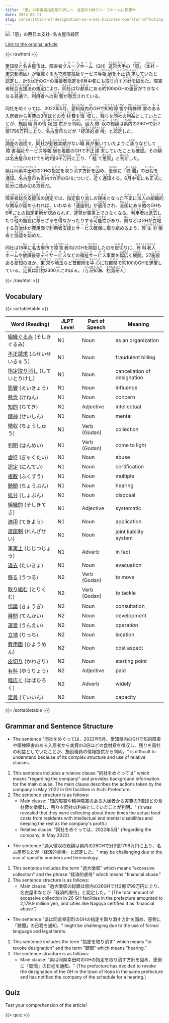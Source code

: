 ```yaml
---
title: 「恵」の事業者指定取り消しへ　全国の100グループホームに影響か
date: 2024-05-11
slug: cancellation-of-designation-as-a-kei-business-operator-affecting-100-group-homes-nationwide
---
```


![「恵」の西日本支社=名古屋市緑区](https://www.asahicom.jp/imgopt/img/9db6dfca94/comm_L/AS20240511001014.jpg "「恵」の西日本支社=名古屋市緑区")

[Link to the original article](https://asahi.com/articles/ASS5C0CSGS5COIPE001M.html?iref=comtop_7_03)

{{< rawhtml >}}
<p>愛知県<ruby>と<rt>と</rt></ruby><ruby>名古屋市<rt>なごやし</rt></ruby>は、障害者<ruby>グループホーム<rt>ぐるーぷほーむ</rt></ruby>（GH）<ruby>運営<rt>うんえい</rt></ruby><ruby>大手<rt>おおて</rt></ruby>の「<ruby>恵<rt>めぐみ</rt></ruby>」（<ruby>本社<rt>ほんしゃ</rt></ruby>・<ruby>東京都<rt>とうきょうと</rt></ruby><ruby>港区<rt>みなとく</rt></ruby>）が<ruby>組織<rt>そしき</rt></ruby>ぐるみで障害<ruby>福祉<rt>ふくし</rt></ruby>サービス等<ruby>報酬<rt>ほうしゅう</rt></ruby>を<ruby>不正<rt>ふせい</rt></ruby><ruby>請求<rt>せいきゅう</rt></ruby>していたと<ruby>認定<rt>にんてい</rt></ruby>し、計5<ruby>カ所<rt>かしょ</rt></ruby>のGHの<ruby>事業者<rt>じぎょうしゃ</rt></ruby><ruby>指定<rt>してい</rt></ruby>を6<ruby>月<rt>がつ</rt></ruby>中旬にも<ruby>取り消<rt>とりけし</rt></ruby>す<ruby>方針<rt>ほうしん</rt></ruby>を<ruby>固め<rt>かため</rt></ruby>た。障害者<ruby>総合支援法<rt>そうごうしえんほう</rt></ruby>の<ruby>規定<rt>きてい</rt></ruby>により、<ruby>同社<rt>どうしゃ</rt></ruby>は12<ruby>都県<rt>とけん</rt></ruby>にある<ruby>約<rt>やく</rt></ruby>100のGHの<ruby>運営<rt>うんえい</rt></ruby>ができなくなる<ruby>見通<rt>みとおし</rt></ruby>で、<ruby>利用者<rt>りようしゃ</rt></ruby>への<ruby>影響<rt>えいきょう</rt></ruby>が<ruby>懸念<rt>けねん</rt></ruby>されている。</p>

<p>同社をめぐっては、2022<ruby>年<rt>ねん</rt></ruby>5<ruby>月<rt>がつ</rt></ruby>、<ruby>愛知<rt>あいち</ruby><ruby>県<rt>けん</ruby>内<ruby>の<rt>ない</rt></ruby>GHで<ruby>知的<rt>ちてき</ruby><ruby>障害<rt>しょうがい</ruby>や<ruby>精神<rt>せいしん</ruby><ruby>障害<rt>しょうがい</ruby>の<ruby>ある<rt>ある</rt></ruby>入居者から<ruby>実費<rt>じっぴ</ruby>の3<ruby>倍<rt>ばい</ruby>ほどの<ruby>食材<rt>しょくざい</ruby><ruby>費<rt>ひ</ruby>を<ruby>徴収<rt>ちょうしゅう</ruby>し、<ruby>残<rt>のこ</ruby>りを<ruby>同社<rt>どうしゃ</ruby>の<ruby>利益<rt>りえき</ruby>としていたことが、<ruby>施設<rt>しせつ</ruby><ruby>職員<rt>しょくいん</ruby>の<ruby>情報<rt>じょうほう</ruby><ruby>提供<rt>ていきょう</ruby>から<ruby>判明<rt>はんめい</ruby>。<ruby>過大<rt>かだい</ruby><ruby>徴収<rt>ちょうしゅう</ruby>の<ruby>総額<rt>そうがく</ruby>は<ruby>県<rt>けん</ruby><ruby>内<rt>ない</ruby>の26GHで<ruby>計<rt>けい</ruby>2<ruby>億<rt>おく</ruby>1799<ruby>万<rt>まん</ruby><ruby>円<rt>えん</ruby>に<ruby>上<rt>のぼ</ruby>り、<ruby>名古屋<rt>なごや</ruby><ruby>市<rt>し</ruby>などが「<ruby>経済<rt>けいざい</ruby><ruby>的<rt>てき</ruby><ruby>虐待<rt>ぎゃくたい</ruby>」と<ruby>認定<rt>にんてい</ruby>した。</p>

<p><ruby>調査<rt>ちょうさ</rt></ruby>の<ruby>過程<rt>かてい</rt></ruby>で、<ruby>同社<rt>どうしゃ</rt></ruby>が<ruby>勤務<rt>きんむ</rt></ruby><ruby>実績<rt>じっせき</rt></ruby>がない<ruby>職員<rt>しょくいん</rt></ruby>が<ruby>働<rt>はたら</rt></ruby>いていたように<ruby>装<rt>よそお</rt></ruby>うなどして<ruby>障害<rt>しょうがい</rt></ruby><ruby>福祉<rt>ふくし</rt></ruby><ruby>サービス<rt>さーびす</rt></ruby>等<ruby>報酬<rt>ほうしゅう</rt></ruby>を<ruby>複数<rt>ふくすう</rt></ruby>のGHで<ruby>不正<rt>ふせい</rt></ruby><ruby>請求<rt>せいきゅう</rt></ruby>していたことも<ruby>確認<rt>かくにん</rt></ruby>。その<ruby>額<rt>がく</rt></ruby>は<ruby>名古屋<rt>なごや</rt></ruby><ruby>市<rt>し</rt></ruby>だけでも<ruby>約<rt>やく</rt></ruby>1<ruby>億<rt>おく</rt></ruby>3<ruby>千<rt>せん</rt></ruby><ruby>万<rt>まん</rt></ruby><ruby>円<rt>えん</rt></ruby>に<ruby>上<rt>のぼ</rt></ruby>り、「<ruby>極<rt>きわめて</rt></ruby>て<ruby>悪質<rt>あくしつ</rt></ruby>」と<ruby>判断<rt>はんだん</rt></ruby>した。</p>

<p>県は<ruby>同県<rt>どうけん</rt></ruby><ruby>幸田町<rt>こうだちょう</ruby>のGHの<ruby>指定<rt>してい</rt></ruby>を<ruby>取<rt>と</rt></ruby>り<ruby>消<rt>け</rt></ruby>す<ruby>方針<rt>ほうしん</rt></ruby>を<ruby>固<rt>かた</rt></ruby>め、<ruby>恵<rt>けい</rt></ruby><ruby>側<rt>がわ</rt></ruby>に「<ruby>聴聞<rt>ちょうぶん</rt></ruby>」の<ruby>日程<rt>にってい</rt></ruby>を<ruby>通知<rt>つうち</rt></ruby>。<ruby>名古屋市<rt>なごやし</rt></ruby>も<ruby>市内<rt>しない</rt></ruby>4<ruby>カ所<rt>かしょ</rt></ruby>のGHについて、<ruby>近<rt>ちか</rt></ruby>く<ruby>通知<rt>つうち</rt></ruby>する。6<ruby>月<rt>がつ</rt></ruby>中<ruby>旬<rt>じゅん</rt></ruby>にも<ruby>正式<rt>せいしき</rt></ruby>に<ruby>処分<rt>しょぶん</rt></ruby>に<ruby>踏<rt>ふ</rt></ruby>み<ruby>切<rt>き</rt></ruby>る<ruby>方針<rt>ほうしん</rt></ruby>だ。</p>

<p><ruby>障害者総合支援法<rt>しょうがいしゃそうごうしえんほう</rt></ruby>の<ruby>規定<rt>きてい</rt></ruby>では、<ruby>指定<rt>してい</rt></ruby><ruby>取<rt>と</rt></ruby>り<ruby>消<rt>け</rt></ruby>しの<ruby>理由<rt>りゆう</rt></ruby>となった<ruby>不正<rt>ふせい</rt></ruby>に<ruby>法人<rt>ほうじん</rt></ruby>の<ruby>組織的<rt>そしきてき</rt></ruby>な<ruby>関与<rt>かんよ</rt></ruby>が<ruby>認<rt>みと</rt></ruby>められれば、いわゆる「<ruby>連座制<rt>れんざせい</rt></ruby>」が<ruby>適用<rt>てきよう</rt></ruby>され、<ruby>全国<rt>ぜんこく</rt></ruby>にある<ruby>他<rt>ほか</rt></ruby>のGHも6<ruby>年<rt>ねん</rt></ruby>ごとの<ruby>指定<rt>してい</rt></ruby><ruby>更新<rt>こうしん</rt></ruby>が<ruby>認<rt>みと</rt></ruby>められず、<ruby>運営<rt>うんえい</rt></ruby>が<ruby>事実上<rt>じじつじょう</rt></ruby>できなくなる。<ruby>利用者<rt>りようしゃ</rt></ruby>は<ruby>退去<rt>たいきょ</rt></ruby>したり<ruby>他<rt>ほか</rt></ruby>の<ruby>施設<rt>しせつ</rt></ruby>に<ruby>移<rt>うつ</rt></ruby>らざるを<ruby>得<rt>え</rt></ruby>なかったりする<ruby>可能性<rt>かのうせい</rt></ruby>があり、<ruby>県<rt>けん</rt></ruby>などはGHが<ruby>立地<rt>りっち</rt></ruby>する<ruby>自治体<rt>じちたい</rt></ruby>が<ruby>費用<rt>ひよう</rt></ruby>面で<ruby>利用者<rt>りようしゃ</rt></ruby><ruby>支援<rt>しえん</rt></ruby>と<ruby>サービス<rt>さーびす</rt></ruby><ruby>確保<rt>かくほ</rt></ruby>に<ruby>取<rt>と</rt></ruby>り<ruby>組<rt>く</rt></ruby>めるよう、<ruby>厚生労働省<rt>こうせいろうどうしょう</rt></ruby>と<ruby>協議<rt>きょうぎ</rt></ruby>を<ruby>始<rt>はじ</rt></ruby>めた。</p>

<p>同社は18<ruby>年<rt>ねん</rt></ruby>に<ruby>名古屋市<rt>なごやし</rt></ruby>で<ruby>障害者<rt>しょうがいしゃ</rt></ruby>向けGHを<ruby>開設<rt>かいせつ</rt></ruby>したのを<ruby>皮切<rt>かわき</rt></ruby>りに、<ruby>有料<rt>ゆうりょう</rt></ruby><ruby>老人<rt>ろうじん</rt></ruby><ruby>ホーム<rt>ほーむ</rt></ruby>や<ruby>放課後<rt>ほうかご</rt></ruby>等<ruby>デイサービス<rt>でいさーびす</rt></ruby>などの<ruby>福祉<rt>ふくし</rt></ruby><ruby>サービス<rt>さーびす</rt></ruby>事業を<ruby>幅広<rt>はばひろ</rt></ruby>く<ruby>展開<rt>てんかい</rt></ruby>。27<ruby>施設<rt>しせつ</rt></ruby>ある<ruby>愛知<rt>あいち</rt></ruby>のほか、<ruby>東京<rt>とうきょう</rt></ruby>や<ruby>埼玉<rt>さいたま</rt></ruby>など<ruby>首都圏<rt>しゅとけん</rt></ruby>を<ruby>中心<rt>ちゅうしん</rt></ruby>に12<ruby>都<rt>と</rt></ruby><ruby>県<rt>けん</rt></ruby>で<ruby>約<rt>やく</rt></ruby>100のGHを<ruby>運営<rt>うんえい</rt></ruby>している。<ruby>定員<rt>ていいん</rt></ruby>は<ruby>計<rt>けい</rt></ruby><ruby>約<rt>やく</rt></ruby>2300<ruby>人<rt>にん</rt></ruby>にのぼる。（<ruby>寺沢<rt>てらさわ</rt></ruby><ruby>知海<rt>ともみ</rt></ruby>、<ruby>松島<rt>まつしま</rt></ruby><ruby>研人<rt>けんと</rt></ruby>）</p>
{{< /rawhtml >}}

## Vocabulary


{{< sortabletable >}}

| Word (Reading) | JLPT Level | Part of Speech | Meaning |
|-----------------|------------|---------------|---------|
|[組織ぐるみ](https://jisho.org/search/%E7%B5%84%E7%B9%94%E3%81%90%E3%82%8B%E3%81%BF) (そしきぐるみ)| N1 | Noun | as an organization |
|[不正請求](https://jisho.org/search/%E4%B8%8D%E6%AD%A3%E8%AB%8B%E6%B1%82) (ふせいせいきゅう)| N1 | Noun | fraudulent billing |
|[指定取り消し](https://jisho.org/search/%E6%8C%87%E5%AE%9A%E5%8F%96%E3%82%8A%E6%B6%88%E3%81%97) (していとりけし)| N1 | Noun | cancellation of designation |
|[影響](https://jisho.org/search/%E5%BD%B1%E9%9F%BF) (えいきょう)| N1 | Noun | influence |
|[懸念](https://jisho.org/search/%E6%87%B8%E5%BF%B5) (けねん)| N1 | Noun | concern |
|[知的](https://jisho.org/search/%E7%9F%A5%E7%9A%84) (ちてき)| N1 | Adjective | intellectual |
|[精神](https://jisho.org/search/%E7%B2%BE%E7%A5%9E) (せいしん)| N1 | Noun | mental |
|[徴収](https://jisho.org/search/%E5%BE%B4%E5%8F%8E) (ちょうしゅう)| N1 | Verb (Godan) | collection |
|[判明](https://jisho.org/search/%E5%88%A4%E6%98%8E) (はんめい)| N1 | Verb (Godan) | come to light |
|[虐待](https://jisho.org/search/%E8%99%90%E5%BE%85) (ぎゃくたい)| N1 | Noun | abuse |
|[認定](https://jisho.org/search/%E8%AA%8D%E5%AE%9A) (にんてい)| N1 | Noun | certification |
|[複数](https://jisho.org/search/%E8%A4%87%E6%95%B0) (ふくすう)| N1 | Noun | multiple |
|[聴聞](https://jisho.org/search/%E8%81%B4%E8%81%9E) (ちょうぶん)| N1 | Noun | hearing |
|[処分](https://jisho.org/search/%E5%87%A6%E5%88%86) (しょぶん)| N1 | Noun | disposal |
|[組織的](https://jisho.org/search/%E7%B5%84%E7%B9%94%E7%9A%84) (そしきてき)| N1 | Adjective | systematic |
|[適用](https://jisho.org/search/%E9%81%A9%E7%94%A8) (てきよう)| N1 | Noun | application |
|[連座制](https://jisho.org/search/%E9%80%A3%E5%BA%A7%E5%88%B6) (れんざせい)| N1 | Noun | joint liability system |
|[事実上](https://jisho.org/search/%E4%BA%8B%E5%AE%9F%E4%B8%8A) (じじつじょう)| N1 | Adverb | in fact |
|[退去](https://jisho.org/search/%E9%80%80%E5%8E%BB) (たいきょ)| N1 | Noun | evacuation |
|[移る](https://jisho.org/search/%E7%A7%BB%E3%82%8B) (うつる)| N2 | Verb (Godan) | to move |
|[取り組む](https://jisho.org/search/%E5%8F%96%E3%82%8A%E7%B5%84%E3%82%80) (とりくむ)| N2 | Verb (Godan) | to tackle |
|[協議](https://jisho.org/search/%E5%8D%94%E8%AD%B0) (きょうぎ)| N2 | Noun | consultation |
|[展開](https://jisho.org/search/%E5%B1%95%E9%96%8B) (てんかい)| N2 | Noun | development |
|[運営](https://jisho.org/search/%E9%81%8B%E5%96%B6) (うんえい)| N2 | Noun | operation |
|[立地](https://jisho.org/search/%E7%AB%8B%E5%9C%B0) (りっち)| N2 | Noun | location |
|[費用面](https://jisho.org/search/%E8%B2%BB%E7%94%A8%E9%9D%A2) (ひようめん)| N2 | Noun | cost aspect |
|[皮切り](https://jisho.org/search/%E7%9A%AE%E5%88%87%E3%82%8A) (かわきり)| N2 | Noun | starting point |
|[有料](https://jisho.org/search/%E6%9C%89%E6%96%99) (ゆうりょう)| N2 | Adjective | paid |
|[幅広く](https://jisho.org/search/%E5%B9%85%E5%BA%83%E3%81%8F) (はばひろく)| N2 | Adverb | widely |
|[定員](https://jisho.org/search/%E5%AE%9A%E5%93%A1) (ていいん)| N2 | Noun | capacity |

{{< /sortabletable >}}


## Grammar and Sentence Structure

- The sentence "同社をめぐっては、2022年5月、愛知県内のGHで知的障害や精神障害のある入居者から実費の3倍ほどの食材費を徴収し、残りを同社の利益としていたことが、施設職員の情報提供から判明。" is difficult to understand because of its complex structure and use of relative clauses.

1. This sentence includes a relative clause "同社をめぐっては" which means "regarding the company" and provides background information for the main clause. The main clause describes the actions taken by the company in May 2022 in GH facilities in Aichi Prefecture.
2. The sentence structure is as follows: 
   - Main clause: "知的障害や精神障害のある入居者から実費の3倍ほどの食材費を徴収し、残りを同社の利益としていたことが判明。" (It was revealed that they were collecting about three times the actual food costs from residents with intellectual and mental disabilities and keeping the rest as the company's profit.)
   - Relative clause: "同社をめぐっては、2022年5月" (Regarding the company, in May 2022)

- The sentence "過大徴収の総額は県内の26GHで計2億1799万円に上り、名古屋市などが「経済的虐待」と認定した。" may be challenging due to the use of specific numbers and terminology.

1. This sentence includes the term "過大徴収" which means "excessive collection" and the phrase "経済的虐待" which means "financial abuse."
2. The sentence structure is as follows: 
   - Main clause: "過大徴収の総額は県内の26GHで計2億1799万円に上り、名古屋市などが「経済的虐待」と認定した。" (The total amount of excessive collection in 26 GH facilities in the prefecture amounted to 2,179.9 million yen, and cities like Nagoya certified it as 'financial abuse.')

- The sentence "県は同県幸田町のGHの指定を取り消す方針を固め、恵側に「聴聞」の日程を通知。" might be challenging due to the use of formal language and legal terms.

1. This sentence includes the term "指定を取り消す" which means "to revoke designation" and the term "聴聞" which means "hearing."
2. The sentence structure is as follows: 
   - Main clause: "県は同県幸田町のGHの指定を取り消す方針を固め、恵側に「聴聞」の日程を通知。" (The prefecture has decided to revoke the designation of the GH in the town of Koda in the same prefecture and has notified the company of the schedule for a hearing.)

## Quiz

Test your comprehension of the article!

{{< quiz >}}